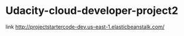 # Udacity-cloud-developer-project2

link
http://projectstartercode-dev.us-east-1.elasticbeanstalk.com/

